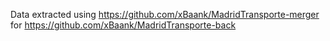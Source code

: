 Data extracted using https://github.com/xBaank/MadridTransporte-merger for https://github.com/xBaank/MadridTransporte-back
